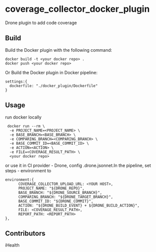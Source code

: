 
# coverage_collector_docker_plugin
Drone plugin to add code coverage 

## Build

Build the Docker plugin with the following command:

```Shell
docker build -t <your docker repo> .
docker push <your docker repo>
```

Or Build the Docker plugin in Docker pipeline:

```Shell
settings:{
  dockerfile: "./docker_plugin/Dockerfile"
}
```

## Usage
run docker locally
```Shell
 docker run --rm \
  -e PROJECT_NAME=<PROJECT_NAME> \
  -e BASE_BRANCH=<BASE_BRANCH> \
  -e COMPARING_BRANCH=<COMPARING_BRANCH> \
  -e BASE_COMMIT_ID=<BASE_COMMIT_ID> \
  -e ACTION=<ACTION> \
  -e FILE=<COVERAGE_RESULT_PATH> \
  <your docker repo>
```

or use it in CI provider - Drone, config .drone.jsonnet.In the pipeline, set steps - environment to
```Shell
environment:{
      COVERAGE_COLLECTOR_UPLOAD_URL: <YOUR HOST>,
      PROJECT_NAME: "${DRONE_REPO}",
      BASE_BRANCH: "${DRONE_SOURCE_BRANCH}",
      COMPARING_BRANCH: "${DRONE_TARGET_BRANCH}",
      BASE_COMMIT_ID: "${DRONE_COMMIT}",
      ACTION: "${DRONE_BUILD_EVENT} + ${DRONE_BUILD_ACTION}",
      FILE: <COVERAGE_RESULT_PATH>,
      REPORT_PATH: <REPORT_PATH>
}, 

```

## Contributors
iHealth
